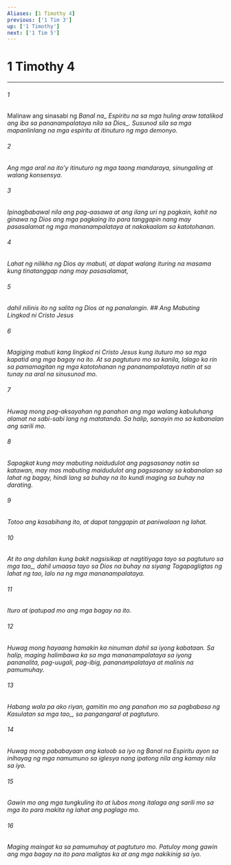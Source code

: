 ```yaml
---
Aliases: [1 Timothy 4]
previous: ['1 Tim 3']
up: ['1 Timothy']
next: ['1 Tim 5']
---
```

# 1 Timothy 4

***






















###### 1 










Malinaw ang sinasabi ng <i class="trans-change">Banal na_ Espiritu na sa mga huling araw tatalikod ang iba sa pananampalataya nila <i class="trans-change">sa Dios_. Susunod sila sa mga mapanlinlang na mga espiritu at itinuturo ng mga demonyo. 





















###### 2 










Ang mga aral na itoʼy itinuturo ng mga taong mandaraya, sinungaling at walang konsensya. 





















###### 3 










Ipinagbabawal nila ang pag-aasawa at ang ilang uri ng pagkain, kahit na ginawa ng Dios ang mga pagkaing ito para tanggapin nang may pasasalamat ng mga mananampalataya at nakakaalam sa katotohanan. 





















###### 4 










Lahat ng nilikha ng Dios ay mabuti, at dapat walang ituring na masama kung tinatanggap nang may pasasalamat, 





















###### 5 










dahil nilinis ito ng salita ng Dios at ng panalangin. ## Ang Mabuting Lingkod ni Cristo Jesus 





















###### 6 










Magiging mabuti kang lingkod ni Cristo Jesus kung ituturo mo sa mga kapatid ang mga bagay na ito. At sa pagtuturo mo sa kanila, lalago ka rin sa pamamagitan ng mga katotohanan ng pananampalataya natin at sa tunay na aral na sinusunod mo. 





















###### 7 










Huwag mong pag-aksayahan ng panahon ang mga walang kabuluhang alamat na sabi-sabi lang ng matatanda. Sa halip, sanayin mo sa kabanalan ang sarili mo. 





















###### 8 










Sapagkat kung may mabuting naidudulot ang pagsasanay natin sa katawan, may mas mabuting maidudulot ang pagsasanay sa kabanalan sa lahat ng bagay, hindi lang sa buhay na ito kundi maging sa buhay na darating. 





















###### 9 










Totoo ang kasabihang ito, at dapat tanggapin at paniwalaan ng lahat. 





















###### 10 










At ito ang dahilan kung bakit nagsisikap at nagtitiyaga tayo <i class="trans-change">sa pagtuturo sa mga tao_, dahil umaasa tayo sa Dios na buhay na siyang Tagapagligtas ng lahat ng tao, lalo na ng mga mananampalataya. 





















###### 11 










Ituro at ipatupad mo ang mga bagay na ito. 





















###### 12 










Huwag mong hayaang hamakin ka ninuman dahil sa iyong kabataan. Sa halip, maging halimbawa ka sa mga mananampalataya sa iyong pananalita, pag-uugali, pag-ibig, pananampalataya at malinis na pamumuhay. 





















###### 13 










Habang wala pa ako riyan, gamitin mo ang panahon mo sa pagbabasa <i class="trans-change">ng Kasulatan sa mga tao_, sa pangangaral at pagtuturo. 





















###### 14 










Huwag mong pababayaan ang kaloob sa iyo ng Banal na Espiritu ayon sa inihayag ng mga namumuno sa iglesya nang ipatong nila ang kamay nila sa iyo. 





















###### 15 










Gawin mo ang mga tungkuling ito at lubos mong italaga ang sarili mo sa mga ito para makita ng lahat ang paglago mo. 





















###### 16 










Maging maingat ka sa pamumuhay at pagtuturo mo. Patuloy mong gawin ang mga bagay na ito para maligtas ka at ang mga nakikinig sa iyo.
